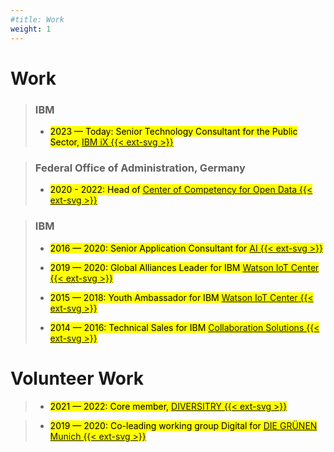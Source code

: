 ```yaml
---
#title: Work
weight: 1
---
```

# Work
>### IBM
>- <mark>2023 — Today: Senior Technology Consultant for the Public Sector, [IBM iX {{< ext-svg >}}](https://ibmix.de/)</mark> 

>### Federal Office of Administration, Germany
>- <mark>2020 - 2022: Head of [Center of Competency for Open Data {{< ext-svg >}}](https://www.bva.bund.de/DE/Services/Behoerden/Beratung/Beratungszentrum/OpenData/opendata_node.html)</mark> 

>### IBM
>* <mark>2016 — 2020: Senior Application Consultant for [AI {{< ext-svg >}}](https://www.ibm.com/artificial-intelligence)</mark> 
>* <mark>2019 — 2020: Global Alliances Leader for IBM [Watson IoT Center {{< ext-svg >}}](https://www.ibm.com/internet-of-things/learn/munich-center)</mark> 
>* <mark>2015 — 2018: Youth Ambassador for IBM [Watson IoT Center {{< ext-svg >}}](https://www.ibm.com/internet-of-things/learn/munich-center)</mark> 
>
>* <mark>2014 — 2016: Technical Sales for IBM [Collaboration Solutions {{< ext-svg >}}](https://newsroom.ibm.com/2018-12-06-HCL-Technologies-to-Acquire-Select-IBM-Software-Products-for-1-8B)</mark> 

# Volunteer Work
>* <mark>2021 — 2022: Core member, [DIVERSITRY {{< ext-svg >}}](https://www.diversitry.com/)</mark>

>* <mark>2019 — 2020: Co-leading working group Digital for [DIE GRÜNEN Munich {{< ext-svg >}}](https://www.gruene-muenchen.de/partei/arbeitskreise/)</mark>